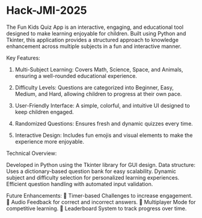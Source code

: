 # Hack-JMI-2025
The Fun Kids Quiz App is an interactive, engaging, and educational tool designed to make learning enjoyable for children. Built using Python and Tkinter, this application provides a structured approach to knowledge enhancement across multiple subjects in a fun and interactive manner.

Key Features:

1. Multi-Subject Learning: Covers Math, Science, Space, and Animals, ensuring a well-rounded educational experience.

3. Difficulty Levels: Questions are categorized into Beginner, Easy, Medium, and Hard, allowing children to progress at their own pace.

5. User-Friendly Interface: A simple, colorful, and intuitive UI designed to keep children engaged.
  
7. Randomized Questions: Ensures fresh and dynamic quizzes every time.
  
9. Interactive Design: Includes fun emojis and visual elements to make the experience more enjoyable.

Technical Overview:

Developed in Python using the Tkinter library for GUI design.
Data structure: Uses a dictionary-based question bank for easy scalability.
Dynamic subject and difficulty selection for personalized learning experiences.
Efficient question handling with automated input validation.

Future Enhancements:
🔹 Timer-based Challenges to increase engagement.
🔹 Audio Feedback for correct and incorrect answers.
🔹 Multiplayer Mode for competitive learning.
🔹 Leaderboard System to track progress over time.
